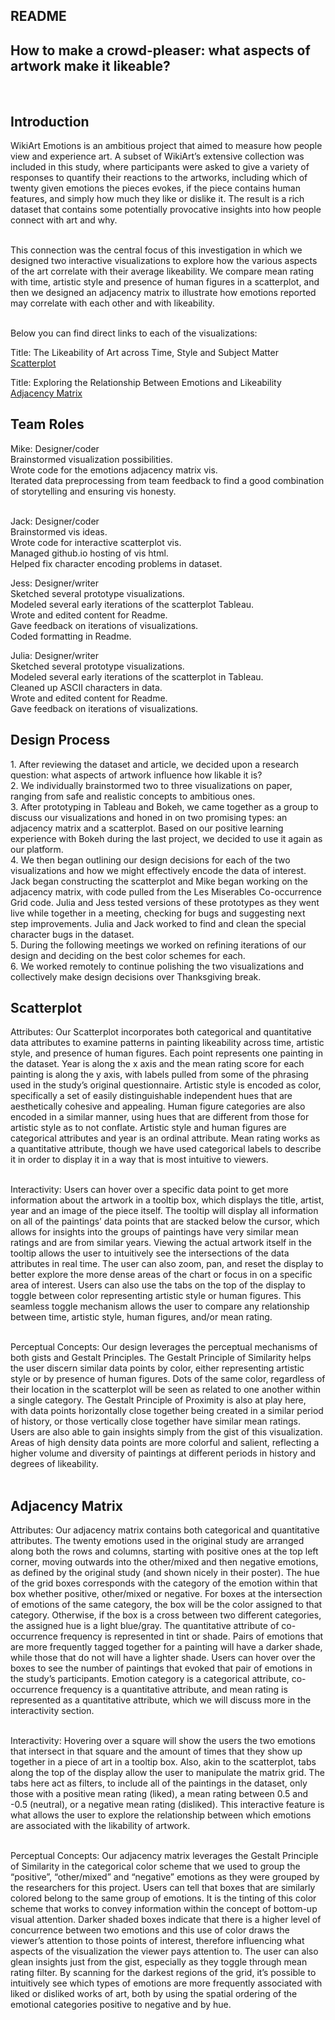 ## README
<h2>How to make a crowd-pleaser: what aspects of artwork make it likeable?</h2>
<br>
<h2>Introduction</h2>
WikiArt Emotions is an ambitious project that aimed to measure how people view and experience art. A subset of WikiArt’s extensive collection was included in this study, where participants were asked to give a variety of responses to quantify their reactions to the artworks, including which of twenty given emotions the pieces evokes, if the piece contains human features, and simply how much they like or dislike it. The result is a rich dataset that contains some potentially provocative insights into how people connect with art and why. <br>

<br>This connection was the central focus of this investigation in which we designed two interactive visualizations to explore how the various aspects of the art correlate with their average likeability. We compare mean rating with time, artistic style and presence of human figures in a scatterplot, and then we designed an adjacency matrix to illustrate how emotions reported may correlate with each other and with likeability.

<br> Below you can find direct links to each of the visualizations:

Title: The Likeability of Art across Time, Style and Subject Matter 
[Scatterplot](https://info-4602-5602.github.io/project-2-wikiart-julia_jessica_jack_mike/scatter.html)

Title: Exploring the Relationship Between Emotions and Likeability 
[Adjacency Matrix](https://info-4602-5602.github.io/project-2-wikiart-julia_jessica_jack_mike/wiki_art_emotions_adjacency.html)

<h2>Team Roles </h2>
Mike: Designer/coder<br>
Brainstormed visualization possibilities.
<br>Wrote code for the emotions adjacency matrix vis.
<br>Iterated data preprocessing from team feedback to find a good combination of storytelling and ensuring vis honesty. 

<br>Jack: Designer/coder<br>
Brainstormed vis ideas.
<br>Wrote code for interactive scatterplot vis.
<br>Managed github.io hosting of vis html.
<br>Helped fix character encoding problems in dataset.

Jess: Designer/writer<br>
Sketched several prototype visualizations.
<br>Modeled several early iterations of the scatterplot Tableau.
<br>Wrote and edited content for Readme.
<br>Gave feedback on iterations of visualizations.
<br>Coded formatting in Readme.

Julia: Designer/writer<br>
Sketched several prototype visualizations.
<br>Modeled several early iterations of the scatterplot in Tableau.
<br>Cleaned up ASCII characters in data.
<br>Wrote and edited content for Readme.
<br>Gave feedback on iterations of visualizations.





<h2>Design Process</h2>
1. After reviewing the dataset and article, we decided upon a research question: what aspects of artwork influence how likable it is?
<br>2. We individually brainstormed two to three visualizations on paper, ranging from safe and realistic concepts to ambitious ones. 
<br>3. After prototyping in Tableau and Bokeh, we came together as a group to discuss our visualizations and honed in on two promising types: an adjacency matrix and a scatterplot. Based on our positive learning experience with Bokeh during the last project, we decided to use it again as our platform.
<br>4. We then began outlining our design decisions for each of the two visualizations and how we might effectively encode the data of interest. Jack began constructing the scatterplot and Mike began working on the adjacency matrix, with code pulled from the Les Miserables Co-occurrence Grid code. Julia and Jess tested versions of these prototypes as they went live while together in a meeting, checking for bugs and suggesting next step improvements.  Julia and Jack worked to find and clean the special character bugs in the dataset.
<br>5. During the following meetings we worked on refining iterations of our design and deciding on the best color schemes for each. 
<br>6. We worked remotely to continue polishing the two visualizations and collectively make design decisions over Thanksgiving break. 



<h2>Scatterplot</h2>

Attributes: Our Scatterplot incorporates both categorical and quantitative data attributes to examine patterns in painting likeability across time, artistic style, and presence of human figures. Each point represents one painting in the dataset. Year is along the x axis and the mean rating score for each painting is along the y axis, with labels pulled from some of the phrasing used in the study’s original questionnaire. Artistic style is encoded as color, specifically a set of easily distinguishable independent hues that are aesthetically cohesive and appealing. Human figure categories are also encoded in a similar manner, using hues that are different from those for artistic style as to not conflate. Artistic style and human figures are categorical attributes and  year is an ordinal attribute. Mean rating works as a quantitative attribute, though we have used categorical labels to describe it in order to display it in a way that is most intuitive to viewers.<br>

<br>Interactivity: Users can hover over a specific data point to get more information about the artwork in a tooltip box, which displays the title, artist, year and an image of the piece itself. The tooltip will display all information on all of the paintings’ data points that are stacked below the cursor, which allows for insights into the groups of paintings have very similar mean ratings and are from similar years. Viewing the actual artwork itself in the tooltip allows the user to intuitively see the intersections of the data attributes in real time. The user can also zoom, pan, and reset the display to better explore the more dense areas of the chart or focus in on a specific area of interest. Users can also use the tabs on the top of the display to toggle between color representing artistic style or human figures. This seamless toggle mechanism allows the user to compare any relationship between time, artistic style, human figures, and/or mean rating.<br>

<br>Perceptual Concepts: Our design leverages the perceptual mechanisms of both gists and Gestalt Principles. The Gestalt Principle of Similarity helps the user discern similar data points by color, either representing artistic style or by presence of human figures. Dots of the same color, regardless of their location in the scatterplot will be seen as related to one another within a single category. The Gestalt Principle of Proximity is also at play here, with data points horizontally close together being created in a similar period of history, or those vertically close together have similar mean ratings. Users are also able to gain insights simply from the gist of this visualization. Areas of high density data points are more colorful and salient, reflecting a higher volume and diversity of paintings at different periods in history and degrees of likeability.<br>
<br>


<h2>Adjacency Matrix</h2>

Attributes: Our adjacency matrix contains both categorical and quantitative attributes. The twenty emotions used in the original study are arranged along both the rows and columns, starting with positive ones at the top left corner, moving outwards into the other/mixed and then negative emotions, as defined by the original study (and shown nicely in their poster). The hue of the grid boxes corresponds with the category of the emotion within that box whether positive, other/mixed or negative. For boxes at the intersection of emotions of the same category, the box will be the color assigned to that category. Otherwise, if the box is a cross between two different categories, the assigned hue is a light blue/gray. The quantitative attribute of co-occurrence frequency is represented in tint or shade. Pairs of emotions that are more frequently tagged together for a painting will have a darker shade, while those that do not will have a lighter shade. Users can hover over the boxes to see the number of paintings that evoked that pair of emotions in the study’s participants. Emotion category is a categorical attribute, co-occurrence frequency is a quantitative attribute, and mean rating is represented as a quantitative attribute, which we will discuss more in the interactivity section. <br>  

<br>Interactivity: Hovering over a square will show the users the two emotions that intersect in that square and the amount of times that they show up together in a piece of art in a tooltip box. Also, akin to the scatterplot, tabs along the top of the display allow the user to manipulate the matrix grid. The tabs here act as filters, to include all of the paintings in the dataset, only those with a positive mean rating (liked), a mean rating between 0.5 and -0.5 (neutral), or a negative mean rating (disliked). This interactive feature is what allows the user to explore the relationship between which emotions are associated with the likability of artwork. <br>

<br>Perceptual Concepts: Our adjacency matrix leverages the Gestalt Principle of Similarity in the categorical color scheme that we used to group the “positive”, “other/mixed” and “negative” emotions as they were grouped by the researchers for this project. Users can tell that boxes that are similarly colored belong to the same group of emotions. It is the tinting of this color scheme that works to convey information within the concept of bottom-up visual attention. Darker shaded boxes indicate that there is a higher level of concurrence between two emotions and this use of color draws the viewer’s attention to those points of interest, therefore influencing what aspects of the visualization the viewer pays attention to. The user can also glean insights just from the gist, especially as they toggle through mean rating filter. By scanning for the darkest regions of the grid, it’s possible to intuitively see which types of emotions are more frequently associated with liked or disliked works of art, both by using the spatial ordering of the emotional categories positive to negative and by hue. 


